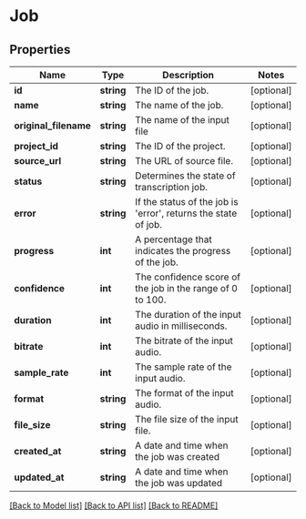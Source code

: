# Job

## Properties
Name | Type | Description | Notes
------------ | ------------- | ------------- | -------------
**id** | **string** | The ID of the job. | [optional] 
**name** | **string** | The name of the job. | [optional] 
**original_filename** | **string** | The name of the input file | [optional] 
**project_id** | **string** | The ID of the project. | [optional] 
**source_url** | **string** | The URL of source file. | [optional] 
**status** | **string** | Determines the state of transcription job. | [optional] 
**error** | **string** | If the status of the job is &#39;error&#39;, returns the state of job. | [optional] 
**progress** | **int** | A percentage that indicates the progress of the job. | [optional] 
**confidence** | **int** | The confidence score of the job in the range of 0 to 100. | [optional] 
**duration** | **int** | The duration of the input audio in milliseconds. | [optional] 
**bitrate** | **int** | The bitrate of the input audio. | [optional] 
**sample_rate** | **int** | The sample rate of the input audio. | [optional] 
**format** | **string** | The format of the input audio. | [optional] 
**file_size** | **string** | The file size of the input file. | [optional] 
**created_at** | **string** | A date and time when the job was created | [optional] 
**updated_at** | **string** | A date and time when the job was updated | [optional] 

[[Back to Model list]](../README.md#documentation-for-models) [[Back to API list]](../README.md#documentation-for-api-endpoints) [[Back to README]](../README.md)


